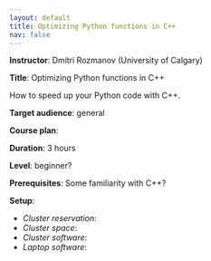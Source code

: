 ```yaml
---
layout: default
title: Optimizing Python functions in C++
nav: false
---
```


**Instructor**: Dmitri Rozmanov (University of Calgary)

**Title**: Optimizing Python functions in C++

How to speed up your Python code with C++.

**Target audience**: general

**Course plan**:

**Duration**: 3 hours

**Level**: beginner?

**Prerequisites**: Some familiarity with C++?

**Setup**:
- *Cluster reservation*:
- *Cluster space*:
- *Cluster software*:
- *Laptop software*:

<!-- SciNet has a page on virtualenv -->
<!-- https://wiki.scinet.utoronto.ca/wiki/index.php/User_Python_virtualenv -->
<!-- and talk to Doug -->

<!-- Patrick mentioned phoenix package for C++ from python -->
<!-- - is it this one http://www.boost.org/doc/libs/1_64_0/libs/phoenix/doc/html/phoenix/introduction.html -->
